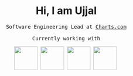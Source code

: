 <h1 align="center" >Hi, I am Ujjal </h2>
<p align="center">
  <samp align="center">
    Software Engineering Lead at <a href="charts.com">Charts.com</a>
    <br><br>
    Currently working with
    <br>
  </samp>
  <p align="center">
    <img height="64" src="https://cdn.svgporn.com/logos/rust.svg">&nbsp
    <img height="64" src="https://cdn.svgporn.com/logos/webassembly.svg">&nbsp
    <img height="64" src="https://cdn.svgporn.com/logos/typescript-icon.svg">&nbsp
    <img height="64" src="https://cdn.svgporn.com/logos/react.svg">&nbsp
  </p>
</p>
